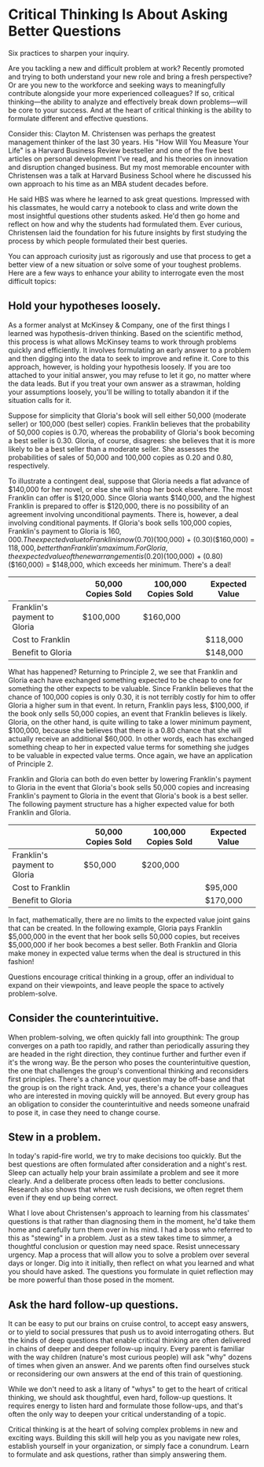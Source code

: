 # Critical Thinking Is About Asking Better Questions

Six practices to sharpen your inquiry.

Are you tackling a new and difficult problem at work? Recently promoted and trying to both understand your new role and bring a fresh perspective? Or are you new to the workforce and seeking ways to meaningfully contribute alongside your more experienced colleagues? If so, critical thinking—the ability to analyze and effectively break down problems—will be core to your success. And at the heart of critical thinking is the ability to formulate different and effective questions.

Consider this: Clayton M. Christensen was perhaps the greatest management thinker of the last 30 years. His "How Will You Measure Your Life" is a Harvard Business Review bestseller and one of the five best articles on personal development I've read, and his theories on innovation and disruption changed business. But my most memorable encounter with Christensen was a talk at Harvard Business School where he discussed his own approach to his time as an MBA student decades before.

He said HBS was where he learned to ask great questions. Impressed with his classmates, he would carry a notebook to class and write down the most insightful questions other students asked. He'd then go home and reflect on how and why the students had formulated them. Ever curious, Christensen laid the foundation for his future insights by first studying the process by which people formulated their best queries.

You can approach curiosity just as rigorously and use that process to get a better view of a new situation or solve some of your toughest problems. Here are a few ways to enhance your ability to interrogate even the most difficult topics:

## Hold your hypotheses loosely.

As a former analyst at McKinsey & Company, one of the first things I learned was hypothesis-driven thinking. Based on the scientific method, this process is what allows McKinsey teams to work through problems quickly and efficiently. It involves formulating an early answer to a problem and then digging into the data to seek to improve and refine it. Core to this approach, however, is holding your hypothesis loosely. If you are too attached to your initial answer, you may refuse to let it go, no matter where the data leads. But if you treat your own answer as a strawman, holding your assumptions loosely, you'll be willing to totally abandon it if the situation calls for it.

Suppose for simplicity that Gloria's book will sell either 50,000 (moderate seller) or 100,000 (best seller) copies. Franklin believes that the probability of 50,000 copies is 0.70, whereas the probability of Gloria's book becoming a best seller is 0.30. Gloria, of course, disagrees: she believes that it is more likely to be a best seller than a moderate seller. She assesses the probabilities of sales of 50,000 and 100,000 copies as 0.20 and 0.80, respectively.

To illustrate a contingent deal, suppose that Gloria needs a flat advance of $140,000 for her novel, or else she will shop her book elsewhere. The most Franklin can offer is $120,000. Since Gloria wants $140,000, and the highest Franklin is prepared to offer is $120,000, there is no possibility of an agreement involving unconditional payments. There is, however, a deal involving conditional payments. If Gloria's book sells 100,000 copies, Franklin's payment to Gloria is $160,000. The expected value to Franklin is now (0.70)($100,000) + (0.30)($160,000) = $118,000, better than Franklin's maximum. For Gloria, the expected value of the new arrangement is (0.20)($100,000) + (0.80)($160,000) = $148,000, which exceeds her minimum. There's a deal!

|                              | 50,000 Copies Sold | 100,000 Copies Sold | Expected Value |
|------------------------------|--------------------|---------------------|----------------|
| Franklin's payment to Gloria | $100,000           | $160,000            |                |
| Cost to Franklin            |                    |                     | $118,000       |
| Benefit to Gloria           |                    |                     | $148,000       |

What has happened? Returning to Principle 2, we see that Franklin and Gloria each have exchanged something expected to be cheap to one for something the other expects to be valuable. Since Franklin believes that the chance of 100,000 copies is only 0.30, it is not terribly costly for him to offer Gloria a higher sum in that event. In return, Franklin pays less, $100,000, if the book only sells 50,000 copies, an event that Franklin believes is likely. Gloria, on the other hand, is quite willing to take a lower minimum payment, $100,000, because she believes that there is a 0.80 chance that she will actually receive an additional $60,000. In other words, each has exchanged something cheap to her in expected value terms for something she judges to be valuable in expected value terms. Once again, we have an application of Principle 2.

Franklin and Gloria can both do even better by lowering Franklin's payment to Gloria in the event that Gloria's book sells 50,000 copies and increasing Franklin's payment to Gloria in the event that Gloria's book is a best seller. The following payment structure has a higher expected value for both Franklin and Gloria.

|                              | 50,000 Copies Sold | 100,000 Copies Sold | Expected Value |
|------------------------------|--------------------|---------------------|----------------|
| Franklin's payment to Gloria | $50,000            | $200,000            |                |
| Cost to Franklin            |                    |                     | $95,000        |
| Benefit to Gloria           |                    |                     | $170,000       |

In fact, mathematically, there are no limits to the expected value joint gains that can be created. In the following example, Gloria pays Franklin $5,000,000 in the event that her book sells 50,000 copies, but receives $5,000,000 if her book becomes a best seller. Both Franklin and Gloria make money in expected value terms when the deal is structured in this fashion!

Questions encourage critical thinking in a group, offer an individual to expand on their viewpoints, and leave people the space to actively problem-solve.

## Consider the counterintuitive.

When problem-solving, we often quickly fall into groupthink: The group converges on a path too rapidly, and rather than periodically assuring they are headed in the right direction, they continue further and further even if it's the wrong way. Be the person who poses the counterintuitive question, the one that challenges the group's conventional thinking and reconsiders first principles. There's a chance your question may be off-base and that the group is on the right track. And, yes, there's a chance your colleagues who are interested in moving quickly will be annoyed. But every group has an obligation to consider the counterintuitive and needs someone unafraid to pose it, in case they need to change course.

## Stew in a problem.

In today's rapid-fire world, we try to make decisions too quickly. But the best questions are often formulated after consideration and a night's rest. Sleep can actually help your brain assimilate a problem and see it more clearly. And a deliberate process often leads to better conclusions. Research also shows that when we rush decisions, we often regret them even if they end up being correct.

What I love about Christensen's approach to learning from his classmates' questions is that rather than diagnosing them in the moment, he'd take them home and carefully turn them over in his mind. I had a boss who referred to this as "stewing" in a problem. Just as a stew takes time to simmer, a thoughtful conclusion or question may need space. Resist unnecessary urgency. Map a process that will allow you to solve a problem over several days or longer. Dig into it initially, then reflect on what you learned and what you should have asked. The questions you formulate in quiet reflection may be more powerful than those posed in the moment.

## Ask the hard follow-up questions.

It can be easy to put our brains on cruise control, to accept easy answers, or to yield to social pressures that push us to avoid interrogating others. But the kinds of deep questions that enable critical thinking are often delivered in chains of deeper and deeper follow-up inquiry. Every parent is familiar with the way children (nature's most curious people) will ask "why" dozens of times when given an answer. And we parents often find ourselves stuck or reconsidering our own answers at the end of this train of questioning.

While we don't need to ask a litany of "whys" to get to the heart of critical thinking, we should ask thoughtful, even hard, follow-up questions. It requires energy to listen hard and formulate those follow-ups, and that's often the only way to deepen your critical understanding of a topic.

Critical thinking is at the heart of solving complex problems in new and exciting ways. Building this skill will help you as you navigate new roles, establish yourself in your organization, or simply face a conundrum. Learn to formulate and ask questions, rather than simply answering them.